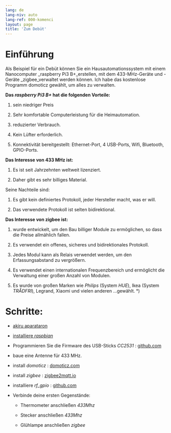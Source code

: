```yaml
---
lang: de
lang-niv: auto
lang-ref: 000-komenci
layout: page
title: 'Zum Debüt'
---
```


# Einführung
Als Beispiel für ein Debüt können Sie ein Hausautomationssystem mit einem Nanocomputer _raspberry Pi3 B+_erstellen, mit dem 433-MHz-Geräte und -Geräte _zigbee_verwaltet werden können. Ich habe das kostenlose Programm domoticz gewählt, um alles zu verwalten.

**Das _raspberry Pi3 B+_ hat die folgenden Vorteile:**

 1. sein niedriger Preis


 2. Sehr komfortable Computerleistung für die Heimautomation.


 3. reduzierter Verbrauch.


 4. Kein Lüfter erforderlich.


 5. Konnektivität bereitgestellt: Ethernet-Port, 4 USB-Ports, Wifi, Bluetooth, GPIO-Ports.




**Das Interesse von 433 MHz ist:**

 1. Es ist seit Jahrzehnten weltweit lizenziert.


 2. Daher gibt es sehr billiges Material.



 
Seine Nachteile sind:

 1. Es gibt kein definiertes Protokoll, jeder Hersteller macht, was er will.


 2. Das verwendete Protokoll ist selten bidirektional.




**Das Interesse von zigbee ist:**

 1. wurde entwickelt, um den Bau billiger Module zu ermöglichen, so dass die Preise allmählich fallen.


 1. Es verwendet ein offenes, sicheres und bidirektionales Protokoll.


 1. Jedes Modul kann als Relais verwendet werden, um den Erfassungsabstand zu vergrößern.


 1. Es verwendet einen internationalen Frequenzbereich und ermöglicht die Verwaltung einer großen Anzahl von Modulen.


 1. Es wurde von großen Marken wie _Philips_ (System _HUE_), Ikea (System _TRÅDFRI_), Legrand, Xiaomi und vielen anderen ...gewählt. °)




# Schritte:

* [akiru aparataron](_posts/2020-08-31-aparataro.md)


* [installiere _raspbian_](_posts/2020-12-22-instali_raspbian.md)


* Programmieren Sie die Firmware des USB-Sticks _CC2531_ : [github.com](https://github.com/jmichault/flash_cc2531)
  


* baue eine Antenne für 433 MHz.


* install _domoticz_ : [domoticz.com](https://www.domoticz.com/wiki/Raspberry_Pi)
  


* install _zigbee_ : [zigbee2mqtt.io](https://www.zigbee2mqtt.io/getting_started/running_zigbee2mqtt.html)


* installiere _rf_gpio_ : [github.com](https://github.com/jmichault/rf_gpio/blob/master/LeguMin.md)
  


* Verbinde deine ersten Gegenstände:  


  * Thermometer anschließen _433Mhz_


  * Stecker anschließen _433Mhz_


  * Glühlampe anschließen _zigbee_



